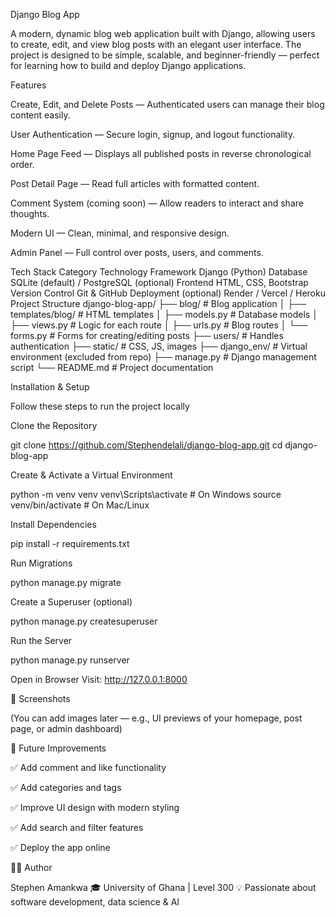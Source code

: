 Django Blog App

A modern, dynamic blog web application built with Django, allowing users to create, edit, and view blog posts with an elegant user interface. The project is designed to be simple, scalable, and beginner-friendly — perfect for learning how to build and deploy Django applications.

Features

Create, Edit, and Delete Posts — Authenticated users can manage their blog content easily.

User Authentication — Secure login, signup, and logout functionality.

Home Page Feed — Displays all published posts in reverse chronological order.

Post Detail Page — Read full articles with formatted content.

Comment System (coming soon) — Allow readers to interact and share thoughts.

Modern UI — Clean, minimal, and responsive design.

Admin Panel — Full control over posts, users, and comments.

Tech Stack
Category	Technology
Framework	Django (Python)
Database	SQLite (default) / PostgreSQL (optional)
Frontend	HTML, CSS, Bootstrap
Version Control	Git & GitHub
Deployment (optional)	Render / Vercel / Heroku
Project Structure
django-blog-app/
├── blog/                  # Blog application
│   ├── templates/blog/    # HTML templates
│   ├── models.py          # Database models
│   ├── views.py           # Logic for each route
│   ├── urls.py            # Blog routes
│   └── forms.py           # Forms for creating/editing posts
├── users/                 # Handles authentication
├── static/                # CSS, JS, images
├── django_env/            # Virtual environment (excluded from repo)
├── manage.py              # Django management script
└── README.md              # Project documentation

Installation & Setup

Follow these steps to run the project locally

Clone the Repository

git clone https://github.com/Stephendelali/django-blog-app.git
cd django-blog-app


Create & Activate a Virtual Environment

python -m venv venv
venv\Scripts\activate    # On Windows
source venv/bin/activate # On Mac/Linux


Install Dependencies

pip install -r requirements.txt


Run Migrations

python manage.py migrate


Create a Superuser (optional)

python manage.py createsuperuser


Run the Server

python manage.py runserver


Open in Browser
Visit: http://127.0.0.1:8000

📸 Screenshots

(You can add images later — e.g., UI previews of your homepage, post page, or admin dashboard)

🧠 Future Improvements

✅ Add comment and like functionality

✅ Add categories and tags

✅ Improve UI design with modern styling

✅ Add search and filter features

✅ Deploy the app online

👨‍💻 Author

Stephen Amankwa
🎓 University of Ghana | Level 300
💡 Passionate about software development, data science & AI